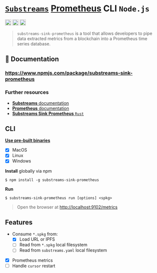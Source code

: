 # [`Substreams`](https://substreams.streamingfast.io/) [Prometheus](https://prometheus.io/) CLI `Node.js`

[<img alt="github" src="https://img.shields.io/badge/Github-substreams.prometheus-8da0cb?style=for-the-badge&logo=github" height="20">](https://github.com/pinax-network/substreams-sink-prometheus)
[<img alt="npm" src="https://img.shields.io/npm/v/substreams-sink-prometheus.svg?style=for-the-badge&color=CB0001&logo=npm" height="20">](https://www.npmjs.com/package/substreams-sink-prometheus)
[<img alt="GitHub Workflow Status" src="https://img.shields.io/github/actions/workflow/status/pinax-network/substreams-sink-prometheus/ci.yml?branch=main&style=for-the-badge" height="20">](https://github.com/pinax-network/substreams-sink-prometheus/actions?query=branch%3Amain)

> `substreams-sink-prometheus` is a tool that allows developers to pipe data extracted metrics from a blockchain into a Prometheus time series database.

## 📖 Documentation

### https://www.npmjs.com/package/substreams-sink-prometheus

### Further resources

- [**Substreams** documentation](https://substreams.streamingfast.io)
- [**Prometheus** documentation](https://prometheus.io)
- [**Substreams Sink Prometheus** `Rust`](https://github.com/pinax-network/substreams-sink-prometheus.rs)

## CLI
[**Use pre-built binaries**](https://github.com/pinax-network/substreams-sink-prometheus/releases)
- [x] MacOS
- [x] Linux
- [x] Windows

**Install** globally via npm
```
$ npm install -g substreams-sink-prometheus
```

**Run**
```
$ substreams-sink-prometheus run [options] <spkg>
```

> Open the browser at [http://localhost:9102/metrics](http://localhost:9102/metrics)

## Features

- Consume `*.spkg` from:
  - [x] Load URL or IPFS
  - [ ] Read from `*.spkg` local filesystem
  - [ ] Read from `substreams.yaml` local filesystem
- [x] Prometheus metrics
- [ ] Handle `cursor` restart
